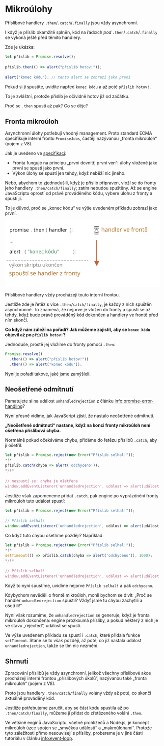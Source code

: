 
# Mikroúlohy

Příslibové handlery `.then`/`.catch`/`.finally` jsou vždy asynchronní.

I když je příslib okamžitě splněn, kód na řádcích *pod* `.then`/`.catch`/`.finally` se vykoná ještě před těmito handlery.

Zde je ukázka:

```js run
let příslib = Promise.resolve();

příslib.then(() => alert("příslib hotov!"));

alert("konec kódu"); // tento alert se zobrazí jako první
```

Pokud si ji spustíte, uvidíte napřed `konec kódu` a až poté `příslib hotov!`.

To je zvláštní, protože příslib je očividně hotov již od začátku.

Proč se `.then` spustí až pak? Co se děje?

## Fronta mikroúloh

Asynchronní úlohy potřebují vhodný management. Proto standard ECMA specifikuje interní frontu `PromiseJobs`, častěji nazývanou „fronta mikroúloh“ (pojem z V8).

Jak je uvedeno ve [specifikaci](https://tc39.github.io/ecma262/#sec-jobs-and-job-queues):

- Fronta funguje na principu „první dovnitř, první ven“: úlohy vložené jako první se spustí jako první.
- Výkon úlohy se spustí jen tehdy, když neběží nic jiného.

Nebo, abychom to zjednodušili, když je příslib připraven, vloží se do fronty jeho handlery `.then/catch/finally`; zatím nebudou spuštěny. Až se engine JavaScriptu oprostí od právě prováděného kódu, vybere úlohu z fronty a spustí ji.

To je důvod, proč se „konec kódu“ ve výše uvedeném příkladu zobrazí jako první.

![](promiseQueue.svg)

Příslibové handlery vždy procházejí touto interní frontou.

Jestliže zde je řetěz s více `.then/catch/finally`, je každý z nich spuštěn asynchronně. To znamená, že nejprve je vložen do fronty a spustí se až tehdy, když bude právě prováděný kód dokončen a handlery ve frontě před ním skončí.

**Co když nám záleží na pořadí? Jak můžeme zajistit, aby se `konec kódu` objevil až po `příslib hotov!`?**

Jednoduše, prostě jej vložíme do fronty pomocí `.then`:

```js run
Promise.resolve()
  .then(() => alert("příslib hotov!"))
  .then(() => alert("konec kódu"));
```

Nyní je pořadí takové, jaké jsme zamýšleli.

## Neošetřené odmítnutí

Pamatujete si na událost `unhandledrejection` z článku <info:promise-error-handling>?

Nyní přesně vidíme, jak JavaScript zjistí, že nastalo neošetřené odmítnutí.

**„Neošetřené odmítnutí“ nastane, když na konci fronty mikroúloh není ošetřena příslibová chyba.**

Normálně pokud očekáváme chybu, přidáme do řetězu příslibů `.catch`, aby ji ošetřil:

```js run
let příslib = Promise.reject(new Error("Příslib selhal!"));
*!*
příslib.catch(chyba => alert('odchyceno'));
*/!*

// nespustí se: chyba je ošetřena
window.addEventListener('unhandledrejection', událost => alert(událost.reason));
```

Jestliže však zapomeneme přidat `.catch`, pak engine po vyprázdnění fronty mikroúloh tuto událost spustí:

```js run
let příslib = Promise.reject(new Error("Příslib selhal!"));

// Příslib selhal!
window.addEventListener('unhandledrejection', událost => alert(událost.reason));
```

Co když tuto chybu ošetříme později? Například:

```js run
let příslib = Promise.reject(new Error("Příslib selhal!"));
*!*
setTimeout(() => příslib.catch(chyba => alert('odchyceno')), 1000);
*/!*

// Příslib selhal!
window.addEventListener('unhandledrejection', událost => alert(událost.reason));
```

Když to nyní spustíme, uvidíme nejprve `Příslib selhal!` a pak `odchyceno`.

Kdybychom nevěděli o frontě mikroúloh, mohli bychom se divit: „Proč se handler `unhandledrejection` spustil? Vždyť jsme tu chybu zachytili a ošetřili!“

Nyní však rozumíme, že `unhandledrejection` se generuje, když je fronta mikroúloh dokončena: engine prozkoumá přísliby, a pokud některý z nich je ve stavu „rejected“, událost se spustí.

Ve výše uvedeném příkladu se spustí i `.catch`, které přidala funkce `setTimeout`. Stane se to však později, až poté, co již nastala událost `unhandledrejection`, takže se tím nic nezmění.

## Shrnutí

Zpracování příslibů je vždy asynchronní, jelikož všechny příslibové akce procházejí interní frontou „příslibových úkolů“, nazývanou také „fronta mikroúloh“ (pojem z V8).

Proto jsou handlery `.then/catch/finally` volány vždy až poté, co skončí aktuálně prováděný kód.

Jestliže potřebujeme zaručit, aby se část kódu spustila až po `.then/catch/finally`, můžeme ji přidat do zřetězeného volání `.then`.

Ve většině enginů JavaScriptu, včetně prohlížečů a Node.js, je koncept mikroúloh úzce spojen se „smyčkou událostí“ a „makroúlohami“. Protože tyto záležitosti přímo nesouvisejí s přísliby, probereme je v jiné části tutoriálu v článku <info:event-loop>.
